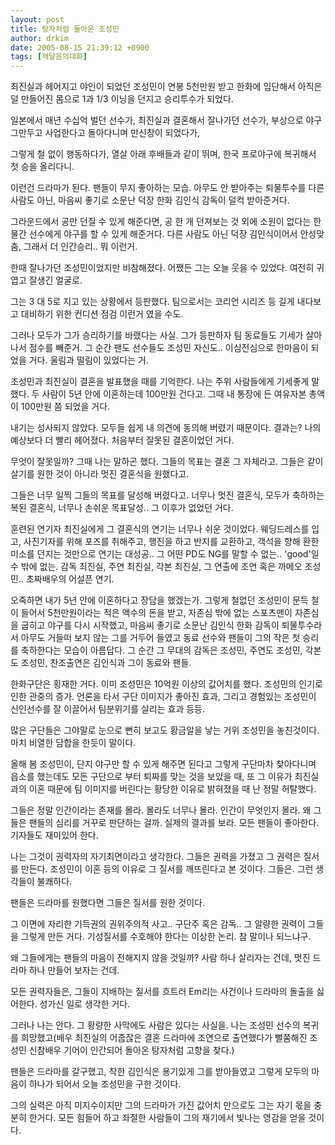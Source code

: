 ```yaml
---
layout: post
title: 탕자처럼 돌아온 조성민
author: drkim
date: 2005-08-15 21:39:12 +0900
tags: [깨달음의대화]
---
```

최진실과 헤어지고 야인이 되었던 조성민이 연봉 5천만원 받고 한화에 입단해서 아직은 덜 만들어진 몸으로 1과 1/3 이닝을 던지고 승리투수가 되었다.
  

  
일본에서 매년 수십억 벌던 선수가, 최진실과 결혼해서 잘나가던 선수가, 부상으로 야구 그만두고 사업한다고 돌아다니며 만신창이 되었다가,
  

  
그렇게 철 없이 행동하다가, 열살 아래 후배들과 같이 뛰며, 한국 프로야구에 복귀해서 첫 승을 올리다니.
  

  
이런건 드라마가 된다. 팬들이 무지 좋아하는 모습. 아무도 안 받아주는 퇴물투수를 다른 사람도 아닌, 마음씨 좋기로 소문난 덕장 한화 김인식 감독이 덜컥 받아준거다.
  

  
그라운드에서 공만 던질 수 있게 해준다면, 공 한 개 던져보는 것 외에 소원이 없다는 한 물간 선수에게 야구를 할 수 있게 해준거다. 다른 사람도 아닌 덕장 김인식이어서 안성맞춤, 그래서 더 인간승리.. 뭐 이런거.
  

  
한때 잘나가던 조성민이었지만 비참해졌다. 어쨌든 그는 오늘 웃을 수 있었다. 여전히 귀엽고 잘생긴 얼굴로.
  

  
그는 3 대 5로 지고 있는 상황에서 등판했다. 팀으로서는 코리언 시리즈 등 길게 내다보고 대비하기 위한 컨디션 점검 이런거 였을 수도.
  

  
그러나 모두가 그가 승리하기를 바랬다는 사실. 그가 등판하자 팀 동료들도 기세가 살아나서 점수를 빼준거. 그 순간 팬도 선수들도 조성민 자신도.. 이심전심으로 한마음이 되었을 거다. 울림과 떨림이 있었다는 거.
  

  
조성민과 최진실이 결혼을 발표했을 때를 기억한다. 나는 주위 사람들에게 기세좋게 말했다. 두 사람이 5년 안에 이혼하는데 100만원 건다고. 그때 내 통장에 든 여유자본 총액이 100만원 쯤 되었을 거다.
  

  
내기는 성사되지 않았다. 모두들 쉽게 내 의견에 동의해 버렸기 때문이다. 결과는? 나의 예상보다 더 빨리 헤어졌다. 처음부터 잘못된 결혼이었던 거다.
  

  
무엇이 잘못일까? 그때 나는 말하곤 했다. 그들의 목표는 결혼 그 자체라고. 그들은 같이 살기를 원한 것이 아니라 멋진 결혼식을 원했다고.
  

  
그들은 너무 일찍 그들의 목표를 달성해 버렸다고. 너무나 멋진 결혼식, 모두가 축하하는 복된 결혼식, 너무나 손쉬운 목표달성.. 그 이후가 없었던 거다.
  

  
훈련된 연기자 최진실에게 그 결혼식의 연기는 너무나 쉬운 것이었다. 웨딩드레스를 입고, 사진기자를 위해 포즈를 취해주고, 행진을 하고 반지를 교환하고, 객석을 향해 환한 미소를 던지는 것만으로 연기는 대성공.. 그 어떤 PD도 NG를 말할 수 없는.. 'good'일 수 밖에 없는. 감독 최진실, 주연 최진실, 각본 최진실, 그 연출에 조연 혹은 까메오 조성민.. 초짜배우의 어설픈 연기.
  

  
오죽하면 내가 5년 안에 이혼하다고 장담을 했겠는가. 그렇게 철없던 조성민이 문득 철이 들어서 5천만원이라는 적은 액수의 돈을 받고, 자존심 밖에 없는 스포츠맨이 자존심을 굽히고 야구를 다시 시작했고, 마음씨 좋기로 소문난 김인식 한화 감독이 퇴물투수라서 아무도 거들떠 보지 않는 그를 거두어 들였고 동료 선수와 팬들이 그의 작은 첫 승리를 축하한다는 모습이 아름답다. 그 순간 그 무대의 감독은 조성민, 주연도 조성민, 각본도 조성민, 찬조출연은 김인식과 그이 동료와 팬들.
  

  
한화구단은 횡재한 거다. 이미 조성민은 10억원 이상의 값어치를 했다. 조성민의 인기로 인한 관중의 증가. 언론을 타서 구단 이미지가 좋아진 효과, 그리고 경험있는 조성민이 신인선수를 잘 이끌어서 팀분위기를 살리는 효과 등등.
  

  
많은 구단들은 그야말로 눈으로 뻔히 보고도 황금알을 낳는 거위 조성민을 놓친것이다. 마치 비열한 담합을 한듯이 말이다.
  

  
올해 봄 조성민이, 단지 야구만 할 수 있게 해주면 된다고 그렇게 구단마차 찾아다니며 읍소를 했는데도 모든 구단으로 부터 퇴짜를 맞는 것을 보았을 때, 또 그 이유가 최진실과의 이혼 때문에 팀 이미지를 버린다는 황당한 이유로 밝혀졌을 때 난 정말 허탈했다.
  

  
그들은 정말 인간이라는 존재를 몰라. 몰라도 너무나 몰라. 인간이 무엇인지 몰라. 왜 그들은 팬들의 심리를 거꾸로 판단하는 걸까. 실제의 결과를 보라. 모든 팬들이 좋아한다. 기자들도 재미있어 한다.
  

  
나는 그것이 권력자의 자기최면이라고 생각한다. 그들은 권력을 가졌고 그 권력은 질서를 만든다. 조성민이 이혼 등의 이유로 그 질서를 깨뜨린다고 본 것이다. 그들은. 그런 생각들이 불쾌하다.
  

  
팬들은 드라마를 원했다면 그들은 질서를 원한 것이다.
  

  
그 이면에 자리한 기득권의 권위주의적 사고.. 구단주 혹은 감독.. 그 알량한 권력이 그들을 그렇게 만든 거다. 기성질서를 수호해야 한다는 이상한 논리. 참 말이나 되느냐구.
  

  
왜 그들에게는 팬들의 마음이 전해지지 않을 것일까? 사람 하나 살리자는 건데, 멋진 드라마 하나 만들어 보자는 건데.
  

  
모든 권력자들은, 그들이 지배하는 질서를 흐트러 Em리는 사건이나 드라마의 돌출을 싫어한다. 성가신 일로 생각한 거다.
  

  
그러나 나는 안다. 그 황량한 사막에도 사람은 있다는 사실을. 나는 조성민 선수의 복귀를 희망했고(배우 최진실의 어줍잖은 결혼 드라마에 조연으로 출연했다가 뻘쭘해진 조성민 신참배우 기어이 인간되어 돌아온 탕자처럼 고향을 찾다.)
  

  
팬들은 드라마를 갈구했고, 착한 김인식은 용기있게 그를 받아들였고 그렇게 모두의 마음이 하나가 되어서 오늘 조성민을 구한 것이다.
  

  
그의 실력은 아직 미지수이지만 그의 드라마가 가진 값어치 만으로도 그는 자기 몫을 충분히 한거다. 모든 힘들어 하고 좌절한 사람들이 그의 재기에서 빛나는 영감을 얻을 것이다.